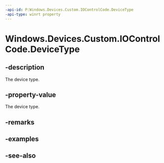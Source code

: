 ----api-id: P:Windows.Devices.Custom.IOControlCode.DeviceType
-api-type: winrt property
---<!-- Property syntaxpublic ushort DeviceType { get; }--># Windows.Devices.Custom.IOControlCode.DeviceType## -descriptionThe device type.## -property-valueThe device type.## -remarks## -examples## -see-also